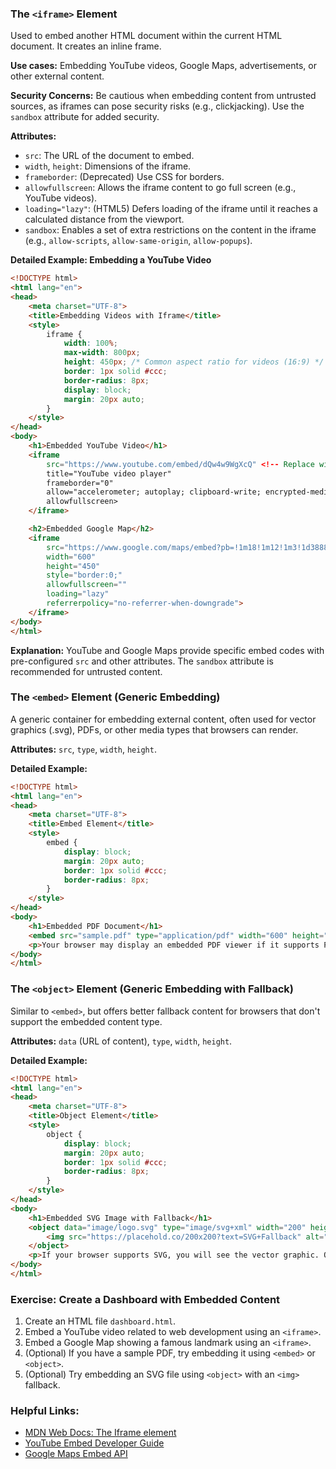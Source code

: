 ### The `<iframe>` Element

Used to embed another HTML document within the current HTML document. It creates an inline frame.

**Use cases:** Embedding YouTube videos, Google Maps, advertisements, or other external content.

**Security Concerns:** Be cautious when embedding content from untrusted sources, as iframes can pose security risks (e.g., clickjacking). Use the `sandbox` attribute for added security.

**Attributes:**
*   `src`: The URL of the document to embed.
*   `width`, `height`: Dimensions of the iframe.
*   `frameborder`: (Deprecated) Use CSS for borders.
*   `allowfullscreen`: Allows the iframe content to go full screen (e.g., YouTube videos).
*   `loading="lazy"`: (HTML5) Defers loading of the iframe until it reaches a calculated distance from the viewport.
*   `sandbox`: Enables a set of extra restrictions on the content in the iframe (e.g., `allow-scripts`, `allow-same-origin`, `allow-popups`).

**Detailed Example: Embedding a YouTube Video**
```html
<!DOCTYPE html>
<html lang="en">
<head>
    <meta charset="UTF-8">
    <title>Embedding Videos with Iframe</title>
    <style>
        iframe {
            width: 100%;
            max-width: 800px;
            height: 450px; /* Common aspect ratio for videos (16:9) */
            border: 1px solid #ccc;
            border-radius: 8px;
            display: block;
            margin: 20px auto;
        }
    </style>
</head>
<body>
    <h1>Embedded YouTube Video</h1>
    <iframe
        src="https://www.youtube.com/embed/dQw4w9WgXcQ" <!-- Replace with a real YouTube embed URL -->
        title="YouTube video player"
        frameborder="0"
        allow="accelerometer; autoplay; clipboard-write; encrypted-media; gyroscope; picture-in-picture; web-share"
        allowfullscreen>
    </iframe>

    <h2>Embedded Google Map</h2>
    <iframe
        src="https://www.google.com/maps/embed?pb=!1m18!1m12!1m3!1d3888.005186358155!2d77.58784827599025!3d12.971598714652254!2m3!1f0!2f0!3f0!3m2!1i1024!2i768!4f13.1!3m3!1m2!1s0x3ba0583b28b7e211%3A0xa1b8a53b544b6f1!2sVidhana%20Soudha!5e0!3m2!1sen!2sin!4v1719581977931!5m2!1sen!2sin"
        width="600"
        height="450"
        style="border:0;"
        allowfullscreen=""
        loading="lazy"
        referrerpolicy="no-referrer-when-downgrade">
    </iframe>
</body>
</html>
```
**Explanation:** YouTube and Google Maps provide specific embed codes with pre-configured `src` and other attributes. The `sandbox` attribute is recommended for untrusted content.

### The `<embed>` Element (Generic Embedding)

A generic container for embedding external content, often used for vector graphics (.svg), PDFs, or other media types that browsers can render.

**Attributes:** `src`, `type`, `width`, `height`.

**Detailed Example:**
```html
<!DOCTYPE html>
<html lang="en">
<head>
    <meta charset="UTF-8">
    <title>Embed Element</title>
    <style>
        embed {
            display: block;
            margin: 20px auto;
            border: 1px solid #ccc;
            border-radius: 8px;
        }
    </style>
</head>
<body>
    <h1>Embedded PDF Document</h1>
    <embed src="sample.pdf" type="application/pdf" width="600" height="400">
    <p>Your browser may display an embedded PDF viewer if it supports PDF embedding.</p>
</body>
</html>
```

### The `<object>` Element (Generic Embedding with Fallback)

Similar to `<embed>`, but offers better fallback content for browsers that don't support the embedded content type.

**Attributes:** `data` (URL of content), `type`, `width`, `height`.

**Detailed Example:**
```html
<!DOCTYPE html>
<html lang="en">
<head>
    <meta charset="UTF-8">
    <title>Object Element</title>
    <style>
        object {
            display: block;
            margin: 20px auto;
            border: 1px solid #ccc;
            border-radius: 8px;
        }
    </style>
</head>
<body>
    <h1>Embedded SVG Image with Fallback</h1>
    <object data="image/logo.svg" type="image/svg+xml" width="200" height="200">
        <img src="https://placehold.co/200x200?text=SVG+Fallback" alt="Fallback image for SVG">
    </object>
    <p>If your browser supports SVG, you will see the vector graphic. Otherwise, a fallback image.</p>
</body>
</html>
```

### Exercise: Create a Dashboard with Embedded Content

1.  Create an HTML file `dashboard.html`.
2.  Embed a YouTube video related to web development using an `<iframe>`.
3.  Embed a Google Map showing a famous landmark using an `<iframe>`.
4.  (Optional) If you have a sample PDF, try embedding it using `<embed>` or `<object>`.
5.  (Optional) Try embedding an SVG file using `<object>` with an `<img>` fallback.

### Helpful Links:

*   [MDN Web Docs: The Iframe element](https://developer.mozilla.org/en-US/docs/Web/HTML/Element/iframe)
*   [YouTube Embed Developer Guide](https://developers.google.com/youtube/player_parameters)
*   [Google Maps Embed API](https://developers.google.com/maps/documentation/embed/get-started)
